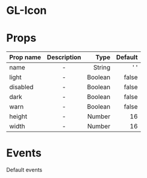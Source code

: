 # GL-Icon
# Props
| Prop name     | Description | Type   | Default|
| ------------- |:-----------:|-------:|-------:|
| name    | -           | String |' '     |
| light    | -           | Boolean |false     |
| disabled    | -           | Boolean |false     |
| dark    | -           | Boolean |false     |
| warn    | -           | Boolean |false     |
| height    | -           | Number |16     |
| width    | -           | Number |16     |
# Events
Default events